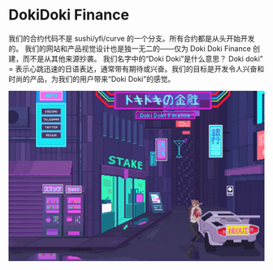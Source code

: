 # DokiDoki Finance

我们的合约代码不是 sushi/yfi/curve 的一个分支。所有合约都是从头开始开发的。
我们的网站和产品视觉设计也是独一无二的——仅为 Doki Doki Finance 创建，而不是从其他来源抄袭。
我们名字中的“Doki Doki”是什么意思？
Doki doki” = 表示心跳迅速的日语表达，通常带有期待或兴奋。我们的目标是开发令人兴奋和时尚的产品，为我们的用户带来“Doki Doki”的感觉。

![dokidokifinance-dapp-defi-ethereum-image1_d75d13fdcc54f969d6e71934c2ed8ade](dokidokifinance-dapp-defi-ethereum-image1_d75d13fdcc54f969d6e71934c2ed8ade.png)
